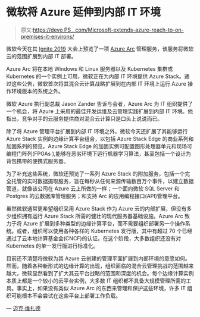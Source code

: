 # 微软将 Azure 延伸到内部 IT 环境

> 原文:[https://devo PS . com/Microsoft-extends-azure-reach-to-on-premises-it-environs/](https://devops.com/microsoft-extends-azure-reach-to-on-premises-it-environs/)

微软今天在其 [Ignite 2019](https://www.microsoft.com/en-us/ignite) 大会上预览了一项 [Azure Arc](https://news.microsoft.com/innovation-stories/ignite-2019-azure-arc/?utm_source=press&utm_campaign=1641) 管理服务，该服务将微软云的范围扩展到内部 IT 部署。

Azure Arc 将在本地 Windows 和 Linux 服务器以及 Kubernetes 集群或 Kubernetes 的一个实例上可用，微软正在为内部 IT 环境提供 Azure Stack。通过这些公告，微软首次将其混合云计算战略扩展到在内部 IT 环境上运行 Azure 操作环境版本的系统之外。

微软 Azure 执行副总裁 Jason Zander 告诉与会者，Azure Arc 为 IT 组织提供了一个机会，将 Azure 上采用的最佳开发运维及云管理实践扩展到内部 IT 环境。他指出，竞争对手的云服务提供商对混合云计算只是口头上说说而已。

除了将 Azure 管理平台扩展到内部 IT 环境之外，微软今天还扩展了其能够运行 Azure Stack 实例的边缘计算平台组合，以包括 Azure Stack Edge 的商业系列和加固系列的预览。Azure Stack Edge 的加固实例可配置图形处理器单元和现场可编程门阵列(FPGAs ),能够在恶劣环境下运行机器学习算法，甚至包括一个设计为背包携带的便携式服务器。

为了补充这些系统，微软还预览了一系列 Azure Stack 的附加服务，包括一个完全托管的实时数据摄取服务，旨在每秒从任何来源传输数百万个事件，以建立数据管道，就像该公司在 Azure 云上所做的一样；一个面向微软 SQL Server 和 Postgres 的云数据库管理服务；和支持 Arc 的应用编程接口(API)管理平台。

虽然微软通常更希望组织采用 Azure Stack 作为 Azure 云的内部扩展，但没有多少组织拥有运行 Azure Stack 所需的健壮的现代服务器基础设施。Azure Arc 致力于将 Azure 扩展到多种类型的边缘计算平台，而不需要组织部署另一个操作系统。或者，组织可以使用各种各样的 Kubernetes 发行版，其中有超过 70 个已经通过了云本地计算基金会(CNCF)的认证。在这个阶段，大多数组织还没有对 Kubernetes 的单一发行版进行标准化。

目前还不清楚将微软为其 Azure 云创建的管理平面扩展到内部环境的意愿如何。然而，随着各种新形式的边缘计算的出现，组织面临的混合云管理挑战的范围越来越大，微软显然看到了扩大其云平台战略的范围和深度的机会。每个边缘计算实例本质上都是一个较小的云平台实例，大多数 IT 组织都不具备大规模管理所需的工具。事实上，如果没有类似 Azure Arc 的东西来管理和保护这些环境，许多 IT 组织可能根本不会尝试在这些平台上部署工作负载。

— [迈克·维扎德](https://devops.com/author/mike-vizard/)